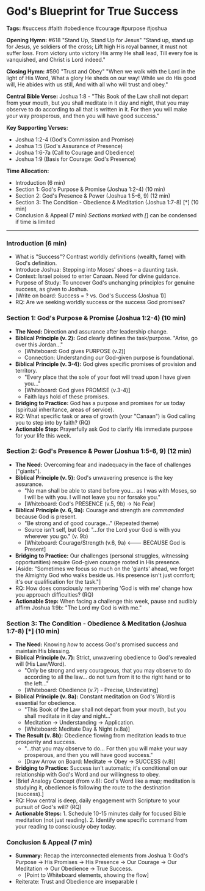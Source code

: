 # God's Blueprint for True Success

**Tags:** #success #faith #obedience #courage #purpose #joshua

**Opening Hymn:** #618 "Stand Up, Stand Up for Jesus" "Stand up, stand up for
Jesus, ye soldiers of the cross; Lift high His royal banner, it must not suffer
loss. From victory unto victory His army He shall lead, Till every foe is
vanquished, and Christ is Lord indeed."

**Closing Hymn:** #590 "Trust and Obey" "When we walk with the Lord in the light
of His Word, What a glory He sheds on our way! While we do His good will, He
abides with us still, And with all who will trust and obey."

**Central Bible Verse:** Joshua 1:8 - "This Book of the Law shall not depart
from your mouth, but you shall meditate in it day and night, that you may
observe to do according to all that is written in it. For then you will make
your way prosperous, and then you will have good success."

**Key Supporting Verses:**

- Joshua 1:2-4 (God's Commission and Promise)
- Joshua 1:5 (God's Assurance of Presence)
- Joshua 1:6-7a (Call to Courage and Obedience)
- Joshua 1:9 (Basis for Courage: God's Presence)

**Time Allocation:**

- Introduction (6 min)
- Section 1: God's Purpose & Promise (Joshua 1:2-4) (10 min)
- Section 2: God's Presence & Power (Joshua 1:5-6, 9) (12 min)
- Section 3: The Condition - Obedience & Meditation (Joshua 1:7-8) [*] (10 min)
- Conclusion & Appeal (7 min) _Sections marked with [_] can be condensed if time
  is limited

---

### Introduction (6 min)

- What is "Success"? Contrast worldly definitions (wealth, fame) with God's
  definition.
- Introduce Joshua: Stepping into Moses' shoes – a daunting task.
- Context: Israel poised to enter Canaan. Need for divine guidance.
- Purpose of Study: To uncover God's unchanging principles for genuine success,
  as given to Joshua.
- [Write on board: Success = ? vs. God's Success (Joshua 1)]
- RQ: Are we seeking worldly success or the success God promises?

### Section 1: God's Purpose & Promise (Joshua 1:2-4) (10 min)

- **The Need:** Direction and assurance after leadership change.
- **Biblical Principle (v. 2):** God clearly defines the task/purpose. "Arise,
  go over this Jordan..."
  - [Whiteboard: God gives PURPOSE (v.2)]
  - Connection: Understanding _our_ God-given purpose is foundational.
- **Biblical Principle (v. 3-4):** God gives specific promises of provision and
  territory.
  - "Every place that the sole of your foot will tread upon I have given you..."
  - [Whiteboard: God gives PROMISE (v.3-4)]
  - Faith lays hold of these promises.
- **Bridging to Practice:** God has a purpose and promises for _us_ today
  (spiritual inheritance, areas of service).
- RQ: What specific task or area of growth (your "Canaan") is God calling you to
  step into by faith? (RQ)
- **Actionable Step:** Prayerfully ask God to clarify His immediate purpose for
  your life this week.

### Section 2: God's Presence & Power (Joshua 1:5-6, 9) (12 min)

- **The Need:** Overcoming fear and inadequacy in the face of challenges
  ("giants").
- **Biblical Principle (v. 5):** God's unwavering presence is the key assurance.
  - "No man shall be able to stand before you... as I was with Moses, so I will
    be with you. I will not leave you nor forsake you."
  - [Whiteboard: God's PRESENCE (v.5, 9b) -> No Fear]
- **Biblical Principle (v. 6, 9a):** Courage and strength are _commanded_
  because God is present.
  - "Be strong and of good courage..." (Repeated theme)
  - Source isn't self, but God: "...for the Lord your God is with you wherever
    you go." (v. 9b)
  - [Whiteboard: Courage/Strength (v.6, 9a) <--- BECAUSE God is Present]
- **Bridging to Practice:** Our challenges (personal struggles, witnessing
  opportunities) require God-given courage rooted in His presence.
- [Aside: "Sometimes we focus so much on the 'giants' ahead, we forget the
  Almighty God who walks beside us. His presence isn't just comfort; it's our
  qualification for the task."]
- RQ: How does consciously remembering 'God is with me' change how you approach
  difficulties? (RQ)
- **Actionable Step:** When facing a challenge this week, pause and audibly
  affirm Joshua 1:9b: "The Lord my God is with me."

### Section 3: The Condition - Obedience & Meditation (Joshua 1:7-8) [*] (10 min)

- **The Need:** Knowing _how_ to access God's promised success and maintain His
  blessing.
- **Biblical Principle (v. 7):** Strict, unwavering obedience to God's revealed
  will (His Law/Word).
  - "Only be strong and very courageous, that you may observe to do according to
    all the law... do not turn from it to the right hand or to the left..."
  - [Whiteboard: Obedience (v.7) - Precise, Undeviating]
- **Biblical Principle (v. 8a):** Constant meditation on God's Word is essential
  for obedience.
  - "This Book of the Law shall not depart from your mouth, but you shall
    meditate in it day and night..."
  - Meditation -> Understanding -> Application.
  - [Whiteboard: Meditate Day & Night (v.8a)]
- **The Result (v. 8b):** Obedience flowing from meditation leads to true
  prosperity and success.
  - "...that you may observe to do... For then you will make your way
    prosperous, and then you will have good success."
  - [Draw Arrow on Board: Meditate -> Obey -> SUCCESS (v.8)]
- **Bridging to Practice:** Success isn't automatic; it's conditional on our
  relationship with God's Word and our willingness to obey.
- [Brief Analogy Concept (from v.8): God's Word like a map; meditation is
  studying it, obedience is following the route to the destination (success).]
- RQ: How central is deep, daily engagement with Scripture to your pursuit of
  God's will? (RQ)
- **Actionable Steps:** 1. Schedule 10-15 minutes daily for focused Bible
  meditation (not just reading). 2. Identify one specific command from your
  reading to consciously obey today.

### Conclusion & Appeal (7 min)

- **Summary:** Recap the interconnected elements from Joshua 1: God's Purpose ->
  His Promises -> His Presence -> Our Courage -> Our Meditation -> Our Obedience
  -> True Success.
  - [Point to Whiteboard elements, showing the flow]
- Reiterate: Trust and Obedience are inseparable (
